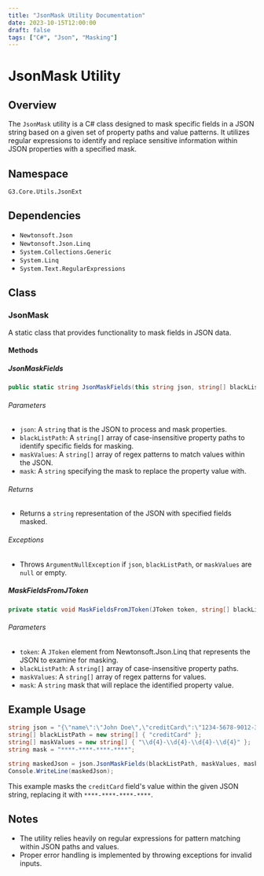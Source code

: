 ```yaml
---
title: "JsonMask Utility Documentation"
date: 2023-10-15T12:00:00
draft: false
tags: ["C#", "Json", "Masking"]
---
```


# JsonMask Utility

## Overview

The `JsonMask` utility is a C# class designed to mask specific fields in a JSON string based on a given set of property paths and value patterns. It utilizes regular expressions to identify and replace sensitive information within JSON properties with a specified mask.

## Namespace

`G3.Core.Utils.JsonExt`

## Dependencies

- `Newtonsoft.Json`
- `Newtonsoft.Json.Linq`
- `System.Collections.Generic`
- `System.Linq`
- `System.Text.RegularExpressions`

## Class

### JsonMask

A static class that provides functionality to mask fields in JSON data.

#### Methods

##### JsonMaskFields

```csharp
public static string JsonMaskFields(this string json, string[] blackListPath, string[] maskValues, string mask)
```

###### Parameters

- `json`: A `string` that is the JSON to process and mask properties.
- `blackListPath`: A `string[]` array of case-insensitive property paths to identify specific fields for masking.
- `maskValues`: A `string[]` array of regex patterns to match values within the JSON.
- `mask`: A `string` specifying the mask to replace the property value with.

###### Returns

- Returns a `string` representation of the JSON with specified fields masked.

###### Exceptions

- Throws `ArgumentNullException` if `json`, `blackListPath`, or `maskValues` are `null` or empty.

##### MaskFieldsFromJToken

```csharp
private static void MaskFieldsFromJToken(JToken token, string[] blackListPath, string[] maskValues, string mask)
```

###### Parameters

- `token`: A `JToken` element from Newtonsoft.Json.Linq that represents the JSON to examine for masking.
- `blackListPath`: A `string[]` array of case-insensitive property paths.
- `maskValues`: A `string[]` array of regex patterns for values.
- `mask`: A `string` mask that will replace the identified property value.

## Example Usage

```csharp
string json = "{\"name\":\"John Doe\",\"creditCard\":\"1234-5678-9012-3456\"}";
string[] blackListPath = new string[] { "creditCard" };
string[] maskValues = new string[] { "\\d{4}-\\d{4}-\\d{4}-\\d{4}" };
string mask = "****-****-****-****";

string maskedJson = json.JsonMaskFields(blackListPath, maskValues, mask);
Console.WriteLine(maskedJson);
```

This example masks the `creditCard` field's value within the given JSON string, replacing it with `****-****-****-****`.

## Notes

- The utility relies heavily on regular expressions for pattern matching within JSON paths and values.
- Proper error handling is implemented by throwing exceptions for invalid inputs.
```